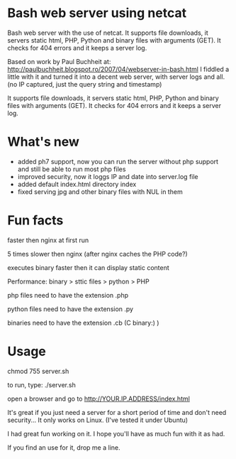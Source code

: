 Bash web server using netcat
==========

Bash web server with the use of netcat. It supports file downloads, it servers static html, PHP, Python and binary files with arguments (GET). It checks for 404 errors and it keeps a server log.

Based on work by Paul Buchheit at: http://paulbuchheit.blogspot.ro/2007/04/webserver-in-bash.html
I fiddled a little with it and turned it into a decent web server, with server logs and all. (no IP captured, just the query string and timestamp)
 
It supports file downloads, it servers static html, PHP, Python and binary files with arguments (GET). It checks for 404 errors and it keeps a server log.
 

What's new
=========
- added ph7 support, now you can run the server without php support and still be able to run most php files
- improved security, now it loggs IP and date into server.log file
- added default index.html directory index
- fixed serving jpg and other binary files with NUL in them

 
Fun facts
=========

faster then nginx at first run

5 times slower then nginx (after nginx caches the PHP code?)

executes binary faster then it can display static content

Performance: binary > sttic files > python > PHP


php files need to have the extension .php

python files need to have the extension .py

binaries need to have the extension .cb (C binary:) )


Usage
==========
chmod 755 server.sh

to run, type: ./server.sh

open a browser and go to http://YOUR.IP.ADDRESS/index.html


It's great if you just need a server for a short period of time and don't need security...
It only works on Linux. (I've tested it under Ubuntu)


I had great fun working on it. I hope you'll have as much fun with it as had.
 
If you find an use for it, drop me a line.
